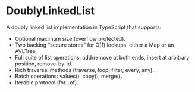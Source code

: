 # DoublyLinkedList<T>

A doubly linked list implementation in TypeScript that supports:

- Optional maximum size (overflow protected).
- Two backing “secure stores” for O(1) lookups: either a Map or an AVLTree.
- Full suite of list operations: add/remove at both ends, insert at arbitrary position, remove-by-id.
- Rich traversal methods (traverse, loop, filter, every, any).
- Batch operations: values(), copy(), merge().
- Iterable protocol (for…of).
